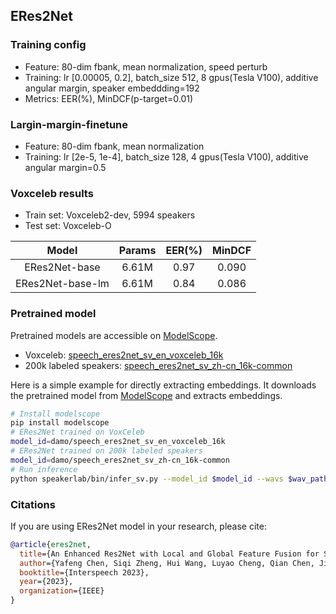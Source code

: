 ## ERes2Net

### Training config
- Feature: 80-dim fbank, mean normalization, speed perturb
- Training: lr [0.00005, 0.2], batch_size 512, 8 gpus(Tesla V100), additive angular margin, speaker embeddding=192
- Metrics: EER(%), MinDCF(p-target=0.01)

### Largin-margin-finetune
- Feature: 80-dim fbank, mean normalization
- Training: lr [2e-5, 1e-4], batch_size 128, 4 gpus(Tesla V100), additive angular margin=0.5

### Voxceleb results
- Train set: Voxceleb2-dev, 5994 speakers
- Test set: Voxceleb-O

| Model | Params | EER(%) | MinDCF |
|:-----:|:------:|:------:|:------:|
| ERes2Net-base | 6.61M | 0.97 |  0.090 |
| ERes2Net-base-lm | 6.61M | 0.84  |  0.086 |

### Pretrained model
Pretrained models are accessible on [ModelScope](https://www.modelscope.cn/models?page=1&tasks=speaker-verification&type=audio).

- Voxceleb: [speech_eres2net_sv_en_voxceleb_16k](https://modelscope.cn/models/damo/speech_eres2net_sv_en_voxceleb_16k/summary)
- 200k labeled speakers: [speech_eres2net_sv_zh-cn_16k-common](https://modelscope.cn/models/damo/speech_eres2net_sv_zh-cn_16k-common/summary)

Here is a simple example for directly extracting embeddings. It downloads the pretrained model from [ModelScope](https://www.modelscope.cn/models) and extracts embeddings.
``` sh
# Install modelscope
pip install modelscope
# ERes2Net trained on VoxCeleb
model_id=damo/speech_eres2net_sv_en_voxceleb_16k
# ERes2Net trained on 200k labeled speakers
model_id=damo/speech_eres2net_sv_zh-cn_16k-common
# Run inference
python speakerlab/bin/infer_sv.py --model_id $model_id --wavs $wav_path
```

### Citations
If you are using ERes2Net model in your research, please cite: 
```BibTeX
@article{eres2net,
  title={An Enhanced Res2Net with Local and Global Feature Fusion for Speaker Verification},
  author={Yafeng Chen, Siqi Zheng, Hui Wang, Luyao Cheng, Qian Chen, Jiajun Qi},
  booktitle={Interspeech 2023},
  year={2023},
  organization={IEEE}
}
```
